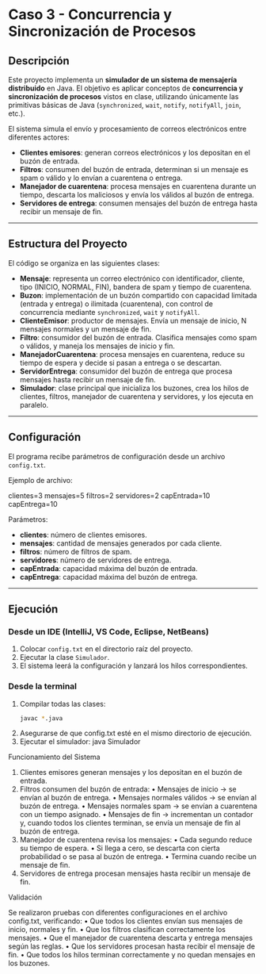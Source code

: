 # Caso 3 - Concurrencia y Sincronización de Procesos  

## Descripción  
Este proyecto implementa un **simulador de un sistema de mensajería distribuido** en Java. El objetivo es aplicar conceptos de **concurrencia y sincronización de procesos** vistos en clase, utilizando únicamente las primitivas básicas de Java (`synchronized`, `wait`, `notify`, `notifyAll`, `join`, etc.).  

El sistema simula el envío y procesamiento de correos electrónicos entre diferentes actores:  
- **Clientes emisores**: generan correos electrónicos y los depositan en el buzón de entrada.  
- **Filtros**: consumen del buzón de entrada, determinan si un mensaje es spam o válido y lo envían a cuarentena o entrega.  
- **Manejador de cuarentena**: procesa mensajes en cuarentena durante un tiempo, descarta los maliciosos y envía los válidos al buzón de entrega.  
- **Servidores de entrega**: consumen mensajes del buzón de entrega hasta recibir un mensaje de fin.  

---

## Estructura del Proyecto  
El código se organiza en las siguientes clases:  

- **Mensaje**: representa un correo electrónico con identificador, cliente, tipo (INICIO, NORMAL, FIN), bandera de spam y tiempo de cuarentena.  
- **Buzon**: implementación de un buzón compartido con capacidad limitada (entrada y entrega) o ilimitada (cuarentena), con control de concurrencia mediante `synchronized`, `wait` y `notifyAll`.  
- **ClienteEmisor**: productor de mensajes. Envía un mensaje de inicio, N mensajes normales y un mensaje de fin.  
- **Filtro**: consumidor del buzón de entrada. Clasifica mensajes como spam o válidos, y maneja los mensajes de inicio y fin.  
- **ManejadorCuarentena**: procesa mensajes en cuarentena, reduce su tiempo de espera y decide si pasan a entrega o se descartan.  
- **ServidorEntrega**: consumidor del buzón de entrega que procesa mensajes hasta recibir un mensaje de fin.  
- **Simulador**: clase principal que inicializa los buzones, crea los hilos de clientes, filtros, manejador de cuarentena y servidores, y los ejecuta en paralelo.  

---

## Configuración  
El programa recibe parámetros de configuración desde un archivo `config.txt`.  

Ejemplo de archivo: 

clientes=3
mensajes=5
filtros=2
servidores=2
capEntrada=10
capEntrega=10

Parámetros:  
- **clientes**: número de clientes emisores.  
- **mensajes**: cantidad de mensajes generados por cada cliente.  
- **filtros**: número de filtros de spam.  
- **servidores**: número de servidores de entrega.  
- **capEntrada**: capacidad máxima del buzón de entrada.  
- **capEntrega**: capacidad máxima del buzón de entrega.  

---

## Ejecución  

### Desde un IDE (IntelliJ, VS Code, Eclipse, NetBeans)  
1. Colocar `config.txt` en el directorio raíz del proyecto.  
2. Ejecutar la clase `Simulador`.  
3. El sistema leerá la configuración y lanzará los hilos correspondientes.  

### Desde la terminal  
1. Compilar todas las clases:  
   ```bash
   javac *.java
2.	Asegurarse de que config.txt esté en el mismo directorio de ejecución.
3.	Ejecutar el simulador:
java Simulador

Funcionamiento del Sistema
1.	Clientes emisores generan mensajes y los depositan en el buzón de entrada.
2.	Filtros consumen del buzón de entrada:
	•	Mensajes de inicio → se envían al buzón de entrega.
	•	Mensajes normales válidos → se envían al buzón de entrega.
	•	Mensajes normales spam → se envían a cuarentena con un tiempo asignado.
	•	Mensajes de fin → incrementan un contador y, cuando todos los clientes terminan, se envía un mensaje de fin al buzón de entrega.
3.	Manejador de cuarentena revisa los mensajes:
	•	Cada segundo reduce su tiempo de espera.
	•	Si llega a cero, se descarta con cierta probabilidad o se pasa al buzón de entrega.
	•	Termina cuando recibe un mensaje de fin.
4.	Servidores de entrega procesan mensajes hasta recibir un mensaje de fin.

Validación

Se realizaron pruebas con diferentes configuraciones en el archivo config.txt, verificando:
•	Que todos los clientes envían sus mensajes de inicio, normales y fin.
•	Que los filtros clasifican correctamente los mensajes.
•	Que el manejador de cuarentena descarta y entrega mensajes según las reglas.
•	Que los servidores procesan hasta recibir el mensaje de fin.
•	Que todos los hilos terminan correctamente y no quedan mensajes en los buzones.